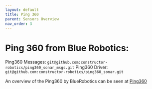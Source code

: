 ```yaml
---
layout: default
title: Ping 360
parent: Sensors Overview
nav_order: 3
---
```


# Ping 360 from Blue Robotics:

Ping360 Messages: `git@github.com:constructor-robotics/ping360_sonar_msgs.git`
Ping360 Driver: `git@github.com:constructor-robotics/ping360_sonar.git`

An overview of the Ping360 by BlueRobotics can be seen at [Ping360](https://bluerobotics.com/store/sonars/imaging-sonars/ping360-sonar-r1-rp/)



